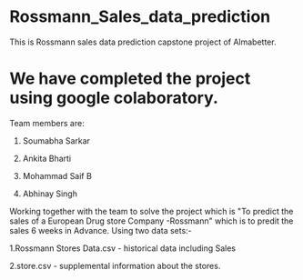 # Rossmann_Sales_data_prediction

This is Rossmann sales data prediction capstone project of Almabetter.

# We have completed the project using google colaboratory.

Team members are:

1. Soumabha Sarkar

2. Ankita Bharti

3. Mohammad Saif B

4. Abhinay Singh

Working together with the team to solve the project which is "To predict the sales of a European Drug store Company -Rossmann" which is to predit the sales 6 weeks in Advance. Using two data sets:-

1.Rossmann Stores Data.csv - historical data including Sales

2.store.csv - supplemental information about the stores.
